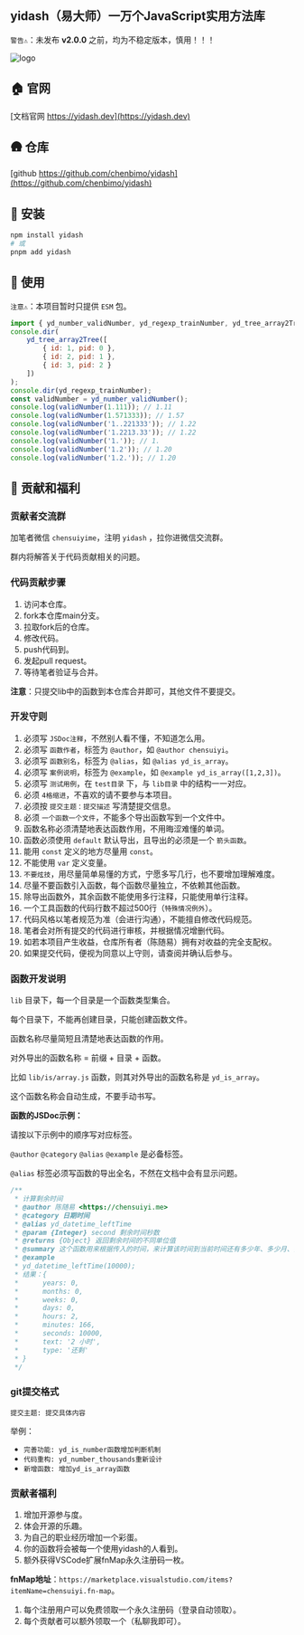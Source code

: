 ## yidash（易大师）一万个JavaScript实用方法库

`警告⚠️`：未发布 **v2.0.0** 之前，均为不稳定版本，慎用！！！

![logo](https://static.yicode.tech/logo/yidash.png)

## 🏠 官网

[文档官网 https://yidash.dev](https://yidash.dev)

## 🛖 仓库

[github https://github.com/chenbimo/yidash](https://github.com/chenbimo/yidash)

## 🧊 安装

```bash
npm install yidash
# 或
pnpm add yidash
```

## 🍼 使用

`注意⚠️`：本项目暂时只提供 `ESM` 包。

```javascript
import { yd_number_validNumber, yd_regexp_trainNumber, yd_tree_array2Tree } from 'yidash';
console.dir(
    yd_tree_array2Tree([
        { id: 1, pid: 0 },
        { id: 2, pid: 1 },
        { id: 3, pid: 2 }
    ])
);
console.dir(yd_regexp_trainNumber);
const validNumber = yd_number_validNumber();
console.log(validNumber(1.111)); // 1.11
console.log(validNumber(1.571333)); // 1.57
console.log(validNumber('1..221333')); // 1.22
console.log(validNumber('1.2213.33')); // 1.22
console.log(validNumber('1.')); // 1.
console.log(validNumber('1.2')); // 1.20
console.log(validNumber('1.2.')); // 1.20
```

## 🎁 贡献和福利

### **贡献者交流群**

加笔者微信 `chensuiyime`，注明 `yidash` ，拉你进微信交流群。

群内将解答关于代码贡献相关的问题。

### **代码贡献步骤**

1. 访问本仓库。
2. fork本仓库main分支。
3. 拉取fork后的仓库。
4. 修改代码。
5. push代码到。
6. 发起pull request。
7. 等待笔者验证与合并。

**注意**：只提交lib中的函数到本仓库合并即可，其他文件不要提交。

### **开发守则**

1. 必须写 `JSDoc注释`，不然别人看不懂，不知道怎么用。
2. 必须写 `函数作者`，标签为 `@author`，如 `@author chensuiyi`。
3. 必须写 `函数别名`，标签为 `@alias`，如 `@alias yd_is_array`。
4. 必须写 `案例说明`，标签为 `@example`，如 `@example yd_is_array([1,2,3])`。
5. 必须写 `测试用例`，在 `test目录` 下，与 `lib目录` 中的结构一一对应。
6. 必须 `4格缩进`，不喜欢的请不要参与本项目。
7. 必须按 `提交主题：提交描述` 写清楚提交信息。
8. 必须 `一个函数一个文件`，不能多个导出函数写到一个文件中。
9. 函数名称必须清楚地表达函数作用，不用晦涩难懂的单词。
10. 函数必须使用 `default` 默认导出，且导出的必须是一个 `箭头函数`。
11. 能用 `const` 定义的地方尽量用 `const`。
12. 不能使用 `var` 定义变量。
13. `不要炫技`，用尽量简单易懂的方式，宁愿多写几行，也不要增加理解难度。
14. 尽量不要函数引入函数，每个函数尽量独立，不依赖其他函数。
15. 除导出函数外，其余函数不能使用多行注释，只能使用单行注释。
16. 一个工具函数的代码行数不超过500行（`特殊情况例外`）。
17. 代码风格以笔者规范为准（会进行沟通），不能擅自修改代码规范。
18. 笔者会对所有提交的代码进行审核，并根据情况增删代码。
19. 如若本项目产生收益，仓库所有者（陈随易）拥有对收益的完全支配权。
20. 如果提交代码，便视为同意以上守则，请查阅并确认后参与。

### **函数开发说明**

`lib` 目录下，每一个目录是一个函数类型集合。

每个目录下，不能再创建目录，只能创建函数文件。

函数名称尽量简短且清楚地表达函数的作用。

对外导出的函数名称 = 前缀 + 目录 + 函数。

比如 `lib/is/array.js` 函数，则其对外导出的函数名称是 `yd_is_array`。

这个函数名称会自动生成，不要手动书写。

**函数的JSDoc示例：**

请按以下示例中的顺序写对应标签。

`@author` `@category` `@alias` `@example` 是必备标签。

`@alias` 标签必须写函数的导出全名，不然在文档中会有显示问题。

```javascript
/**
 * 计算剩余时间
 * @author 陈随易 <https://chensuiyi.me>
 * @category 日期时间
 * @alias yd_datetime_leftTime
 * @param {Integer} second 剩余时间秒数
 * @returns {Object} 返回剩余时间的不同单位值
 * @summary 这个函数用来根据传入的时间，来计算该时间到当前时间还有多少年、多少月、多少天、等等。
 * @example
 * yd_datetime_leftTime(10000);
 * 结果：{
 *      years: 0,
 *      months: 0,
 *      weeks: 0,
 *      days: 0,
 *      hours: 2,
 *      minutes: 166,
 *      seconds: 10000,
 *      text: '2 小时',
 *      type: '还剩'
 * }
 */
```

### **git提交格式**

`提交主题: 提交具体内容`

举例：

-   `完善功能: yd_is_number函数增加判断机制`
-   `代码重构: yd_number_thousands重新设计`
-   `新增函数: 增加yd_is_array函数`

### **贡献者福利**

1. 增加开源参与度。
2. 体会开源的乐趣。
3. 为自己的职业经历增加一个彩蛋。
4. 你的函数将会被每一个使用yidash的人看到。
5. 额外获得VSCode扩展fnMap永久注册码一枚。

**fnMap地址**：`https://marketplace.visualstudio.com/items?itemName=chensuiyi.fn-map`。

1. 每个注册用户可以免费领取一个永久注册码（登录自动领取）。
2. 每个贡献者可以额外领取一个（私聊我即可）。
